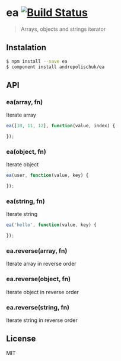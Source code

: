 # ea [![Build Status](https://travis-ci.org/andrepolischuk/ea.svg?branch=master)](https://travis-ci.org/andrepolischuk/ea)

  > Arrays, objects and strings iterator

## Instalation

```sh
$ npm install --save ea
$ component install andrepolischuk/ea
```

## API

### ea(array, fn)

  Iterate array

```js
ea([10, 11, 12], function(value, index) {

});
```

### ea(object, fn)

  Iterate object

```js
ea(user, function(value, key) {

});
```

### ea(string, fn)

  Iterate string

```js
ea('hello', function(value, key) {

});
```

### ea.reverse(array, fn)

  Iterate array in reverse order

### ea.reverse(object, fn)

  Iterate object in reverse order

### ea.reverse(string, fn)

  Iterate string in reverse order

## License

  MIT
